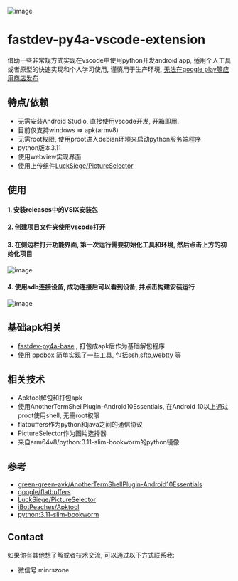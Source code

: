 ![image](https://github.com/user-attachments/assets/7732fc10-34e7-4665-90b5-42eb36533e37)

# fastdev-py4a-vscode-extension
借助一些非常规方式实现在vscode中使用python开发android app, 适用个人工具或者原型的快速实现和个人学习使用, 谨慎用于生产环境, [无法在google play等应用商店发布](https://github.com/green-green-avk/AnotherTermShellPlugin-Android10Essentials)


## 特点/依赖
- 无需安装Android Studio, 直接使用vscode开发, 开箱即用.
- 目前仅支持windows => apk(armv8)
- 无需root权限, 使用proot进入debian环境来启动python服务端程序
- python版本3.11
- 使用webview实现界面
- 使用上传组件[LuckSiege/PictureSelector](https://github.com/LuckSiege/PictureSelector)



## 使用
#### 1. 安装releases中的VSIX安装包
#### 2. 创建项目文件夹使用vscode打开
#### 3. 在侧边栏打开功能界面, 第一次运行需要初始化工具和环境, 然后点击上方的初始化项目
![image](https://github.com/user-attachments/assets/ae3974f9-c5c1-41ce-aa12-554f60e6e930)
#### 4. 使用adb连接设备, 成功连接后可以看到设备, 并点击构建安装运行
![image](https://github.com/user-attachments/assets/ac5608bd-dca2-473e-837a-f02e13af46ef)

## 基础apk相关
- [fastdev-py4a-base](https://github.com/PurplePotatoTools/fastdev-py4a-base) , 打包成apk后作为基础解包程序
- 使用 [ppobox](https://github.com/PurplePotatoTools/ppobox) 简单实现了一些工具, 包括ssh,sftp,webtty 等

## 相关技术
- Apktool解包和打包apk
- 使用AnotherTermShellPlugin-Android10Essentials, 在Android 10以上通过proot使用shell, 无需root权限
- flatbuffers作为python和java之间的通信协议
- PictureSelector作为图片选择器
- 来自arm64v8/python:3.11-slim-bookworm的python镜像

## 参考
- [green-green-avk/AnotherTermShellPlugin-Android10Essentials](https://github.com/green-green-avk/AnotherTermShellPlugin-Android10Essentials)
- [google/flatbuffers](https://github.com/google/flatbuffers)
- [LuckSiege/PictureSelector](https://github.com/LuckSiege/PictureSelector)
- [iBotPeaches/Apktool](https://github.com/iBotPeaches/Apktool)
- [python:3.11-slim-bookworm](https://hub.docker.com/layers/arm64v8/python/3.11-slim-bookworm/images/sha256-383da0c9c870cbbfca5b55e1283343ddbecf0b2247a0a258ab016d87ed374445)

## Contact
如果你有其他想了解或者技术交流, 可以通过以下方式联系我:
- 微信号 minrszone